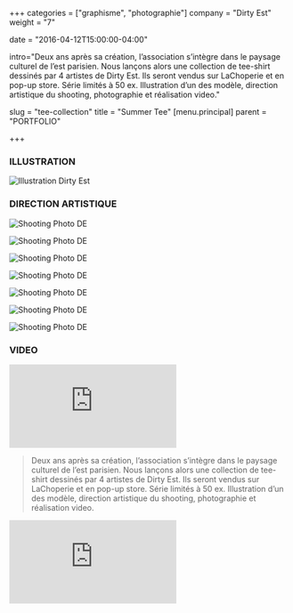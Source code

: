 +++
categories = ["graphisme", "photographie"]
company = "Dirty Est"
weight = "7"

date = "2016-04-12T15:00:00-04:00"

intro="Deux ans après sa création, l’association s’intègre dans le paysage culturel de l’est parisien. Nous lançons alors une collection de tee-shirt dessinés par 4 artistes de Dirty Est. Ils seront vendus sur LaChoperie et en pop-up store. Série limités à 50 ex.  Illustration d’un des modèle, direction artistique du shooting, photographie et réalisation video."

slug = "tee-collection"
title = "Summer Tee"
[menu.principal]
parent = "PORTFOLIO"

+++
### ILLUSTRATION

![Illustration Dirty Est](/img/tee-collection/de_illus.jpg)

### DIRECTION ARTISTIQUE

![Shooting Photo DE](/img/tee-collection/de_da_01.jpg)

![Shooting Photo DE](/img/tee-collection/de_da_02.jpg)

![Shooting Photo DE](/img/tee-collection/de_da_03.jpg)

![Shooting Photo DE](/img/tee-collection/de_da_04.jpg)

![Shooting Photo DE](/img/tee-collection/de_da_05.jpg)

![Shooting Photo DE](/img/tee-collection/de_da_06.jpg)

![Shooting Photo DE](/img/tee-collection/de_da_07.jpg)

### VIDEO

<div class='embed-container'><iframe src='http://player.vimeo.com/video/167872389' frameborder='0' webkitAllowFullScreen mozallowfullscreen allowFullScreen></iframe></div>

>Deux ans après sa création, l’association s’intègre dans le paysage culturel de l’est parisien. Nous lançons alors une collection de tee-shirt dessinés par 4 artistes de Dirty Est. Ils seront vendus sur LaChoperie et en pop-up store. Série limités à 50 ex.  Illustration d’un des modèle, direction artistique du shooting, photographie et réalisation video.

<div class='embed-container'><iframe src='http://player.vimeo.com/video/23883870' frameborder='0' webkitAllowFullScreen mozallowfullscreen allowFullScreen></iframe></div>